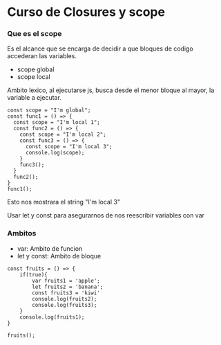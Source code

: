 # Curso de Closures y scope

### Que es el scope
Es el alcance que se encarga de decidir a que bloques de codigo accederan las variables.
 - scope global
 - scope local

Ambito lexico, al ejecutarse js, busca desde el menor bloque al mayor, la variable a ejecutar.

```
const scope = "I'm global";
const func1 = () => {
  const scope = "I'm local 1";
  const func2 = () => {
    const scope = "I'm local 2";
    const func3 = () => {
      const scope = "I'm local 3";
      console.log(scope);
    }
    func3();
  }
  func2();
}
func1();
```
Esto nos mostrara el string "I'm local 3"

Usar let y const para asegurarnos de nos reescribir variables con var

### Ambitos
* var: Ambito de funcion
* let y const: Ambito de bloque

```
const fruits = () => {
    if(true){
        var fruits1 = 'apple';
        let fruits2 = 'banana';
        const fruits3 = 'kiwi'
        console.log(fruits2);
        console.log(fruits3);
    } 
    console.log(fruits1);
}

fruits();
```
